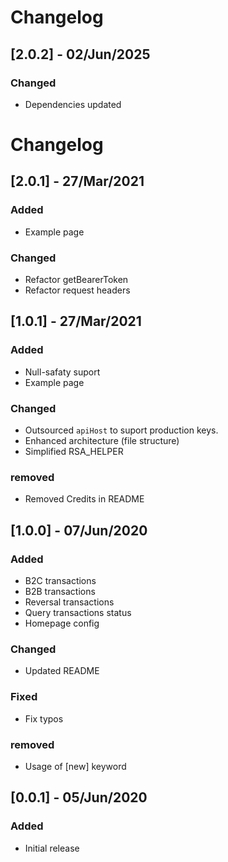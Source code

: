 # Changelog

## [2.0.2] - 02/Jun/2025

### Changed

- Dependencies updated


# Changelog

## [2.0.1] - 27/Mar/2021

### Added

- Example page

### Changed

- Refactor getBearerToken
- Refactor request headers

## [1.0.1] - 27/Mar/2021

### Added

- Null-safaty suport
- Example page

### Changed

- Outsourced `apiHost` to suport production keys.
- Enhanced architecture (file structure)
- Simplified RSA_HELPER

### removed

- Removed Credits in README

## [1.0.0] - 07/Jun/2020

### Added

- B2C transactions
- B2B transactions
- Reversal transactions
- Query transactions status
- Homepage config

### Changed

- Updated README

### Fixed

- Fix typos

### removed

- Usage of [new] keyword

## [0.0.1] - 05/Jun/2020

### Added

- Initial release
